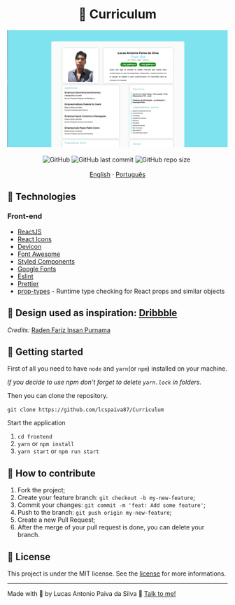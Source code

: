 <h1 align="center">
  📑 Curriculum
</h1>

<div align="center">
  <img src="./src/assets/redme.png" alt="Imagem do Currículo">
</div>

<br/>

<div align="center">
  <img alt="GitHub" src="">
  <img alt="GitHub last commit" src="">
  <img alt="GitHub repo size" src="">
  <a href=""><img src=""/></a>
</div>

<br>

<div align="center">
  <a href="README.md">English</a>
  ·
  <a href="README-pt.md">Português</a>
</div>

## 🚀 Technologies

### Front-end

- [ReactJS](https://pt-br.reactjs.org/)
- [React Icons](https://react-icons.github.io/react-icons/)
- [Devicon](https://devicons.github.io/devicon/)
- [Font Awesome](https://fontawesome.com/)
- [Styled Components](https://styled-components.com/)
- [Google Fonts](https://fonts.google.com/)
- [Eslint](https://eslint.org/)
- [Prettier](https://prettier.io/)
- [prop-types](https://www.npmjs.com/package/prop-types) - Runtime type checking for React props and similar objects

## 🎨 Design used as inspiration: [Dribbble](https://dribbble.com/shots/9111243-Simple-Layout-CV-Curriculum-Vitae-Design?utm_source=Clipboard_Shot&utm_campaign=rdfariz&utm_content=Simple%20Layout%20CV%20-%20Curriculum%20Vitae%20Design&utm_medium=Social_Share)

*Credits:* [Raden Fariz Insan Purnama](https://www.linkedin.com/in/rdfariz/)

## 🚀 Getting started

First of all you need to have `node` and `yarn`(or `npm`) installed on your machine.

*If you decide to use npm don't forget to delete `yarn.lock` in folders.*

Then you can clone the repository.

`git clone https://github.com/lcspaiva87/Curriculum`

Start the application

1. `cd frontend`
2. `yarn` or `npm install`
3. `yarn start` or `npm run start`

## 🤔 How to contribute

1. Fork the project;
2. Create your feature branch: `git checkout -b my-new-feature`;
3. Commit your changes: `git commit -m 'feat: Add some feature'`;
4. Push to the branch: `git push origin my-new-feature`;
5. Create a new Pull Request;
6. After the merge of your pull request is done, you can delete your branch.

## 📝 License

This project is under the MIT license. See the  [license](LICENSE) for more informations.

---

Made with 💟 by Lucas Antonio Paiva da Silva 👋 [Talk to me!](https://www.linkedin.com/in/lucas-antonio-paiva/)